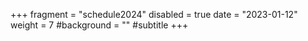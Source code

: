 +++
fragment = "schedule2024"
disabled = true
date = "2023-01-12"
weight = 7
#background = ""
#subtitle 
+++